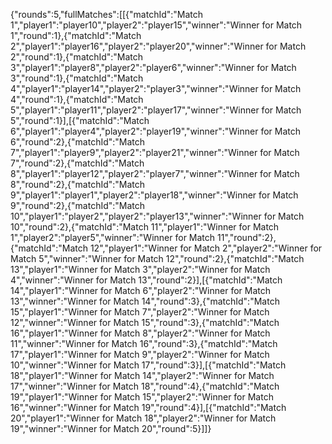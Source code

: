 {"rounds":5,"fullMatches":[[{"matchId":"Match 1","player1":"player10","player2":"player15","winner":"Winner for Match 1","round":1},{"matchId":"Match 2","player1":"player16","player2":"player20","winner":"Winner for Match 2","round":1},{"matchId":"Match 3","player1":"player8","player2":"player6","winner":"Winner for Match 3","round":1},{"matchId":"Match 4","player1":"player14","player2":"player3","winner":"Winner for Match 4","round":1},{"matchId":"Match 5","player1":"player11","player2":"player17","winner":"Winner for Match 5","round":1}],[{"matchId":"Match 6","player1":"player4","player2":"player19","winner":"Winner for Match 6","round":2},{"matchId":"Match 7","player1":"player9","player2":"player21","winner":"Winner for Match 7","round":2},{"matchId":"Match 8","player1":"player12","player2":"player7","winner":"Winner for Match 8","round":2},{"matchId":"Match 9","player1":"player1","player2":"player18","winner":"Winner for Match 9","round":2},{"matchId":"Match 10","player1":"player2","player2":"player13","winner":"Winner for Match 10","round":2},{"matchId":"Match 11","player1":"Winner for Match 1","player2":"player5","winner":"Winner for Match 11","round":2},{"matchId":"Match 12","player1":"Winner for Match 2","player2":"Winner for Match 5","winner":"Winner for Match 12","round":2},{"matchId":"Match 13","player1":"Winner for Match 3","player2":"Winner for Match 4","winner":"Winner for Match 13","round":2}],[{"matchId":"Match 14","player1":"Winner for Match 6","player2":"Winner for Match 13","winner":"Winner for Match 14","round":3},{"matchId":"Match 15","player1":"Winner for Match 7","player2":"Winner for Match 12","winner":"Winner for Match 15","round":3},{"matchId":"Match 16","player1":"Winner for Match 8","player2":"Winner for Match 11","winner":"Winner for Match 16","round":3},{"matchId":"Match 17","player1":"Winner for Match 9","player2":"Winner for Match 10","winner":"Winner for Match 17","round":3}],[{"matchId":"Match 18","player1":"Winner for Match 14","player2":"Winner for Match 17","winner":"Winner for Match 18","round":4},{"matchId":"Match 19","player1":"Winner for Match 15","player2":"Winner for Match 16","winner":"Winner for Match 19","round":4}],[{"matchId":"Match 20","player1":"Winner for Match 18","player2":"Winner for Match 19","winner":"Winner for Match 20","round":5}]]}
